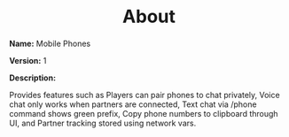 <h1 style="text-align:center; font-size:2rem; font-weight:bold;">About</h1>

**Name:**
Mobile Phones

**Version:**
1

**Description:**

Provides features such as Players can pair phones to chat privately, Voice chat only works when partners are connected, Text chat via /phone command shows green prefix, Copy phone numbers to clipboard through UI, and Partner tracking stored using network vars.
